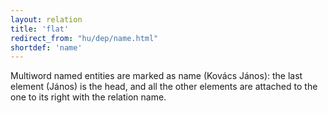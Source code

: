```yaml
---
layout: relation
title: 'flat'
redirect_from: "hu/dep/name.html"
shortdef: 'name'
---
```


Multiword named entities are marked as name (Kovács János): the last element (János) is the head, and all the other elements are attached to the one to its right with the relation name.
<!-- Interlanguage links updated Út zář 29 20:43:19 CEST 2020 -->
